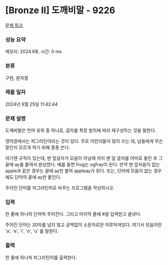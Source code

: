 # [Bronze II] 도깨비말 - 9226 

[문제 링크](https://www.acmicpc.net/problem/9226) 

### 성능 요약

메모리: 2024 KB, 시간: 0 ms

### 분류

구현, 문자열

### 제출 일자

2024년 9월 25일 11:42:44

### 문제 설명

<p>도깨비말은 언어 유희 중 하나로, 글자를 특정 법칙에 따라 재구성하는 것을 말한다.</p>

<p>영어권에서는 피그라틴어라는 것이 있다. 주로 어린이들이 많이 쓰는 데, 남들에게 무슨 말인지 모르게 하기 위해 종종 쓴다. </p>

<p>여기엔 규칙이 있는데, 맨 앞글자가 모음이 아닐때 까지 맨 앞 글자를 어미로 돌린 후 그 끝에 ay를 붙여서 완성한다. 예를 들면 frog는 ogfray이 된다. 만약 맨 앞자음이 없는 apple과 같은 경우는 끝에 ay만 붙여 appleay가 된다. 또는, 단어에 모음이 없는 경우에도 단어의 끝에 ay만 붙인다.</p>

<p>주어진 단어를 피그라틴어로 바꾸는 프로그램을 작성하시오.</p>

### 입력 

 <p>한 줄에 하나의 단어씩 주어진다. 그리고 마지막 줄에 #을 입력받고 끝낸다.</p>

<p>주어진 단어는 20자를 넘지 않고 공백없이 소문자로만 이루어져있다. 여기서 모음이란 'a', 'e', 'i', 'o', 'u' 를 말한다.</p>

### 출력 

 <p>한 줄에 하나씩 피그라틴어를 출력한다.</p>

